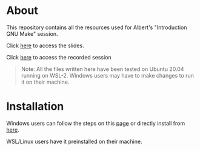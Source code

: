 # About

This repository contains all the resources used for Albert's "Introduction GNU Make" session.

Click [here]() to access the slides.

Click [here]() to access the recorded session

> Note: All the files written here have been tested on Ubuntu 20.04 running on WSL-2. Windows users may have to make changes to run it on their machine.

# Installation

Windows users can follow the steps on this [page](https://stackoverflow.com/questions/32127524/how-to-install-and-use-make-in-windows) or directly install from [here](https://stackoverflow.com/questions/32127524/how-to-install-and-use-make-in-windows).

WSL/Linux users have it preinstalled on their machine.
